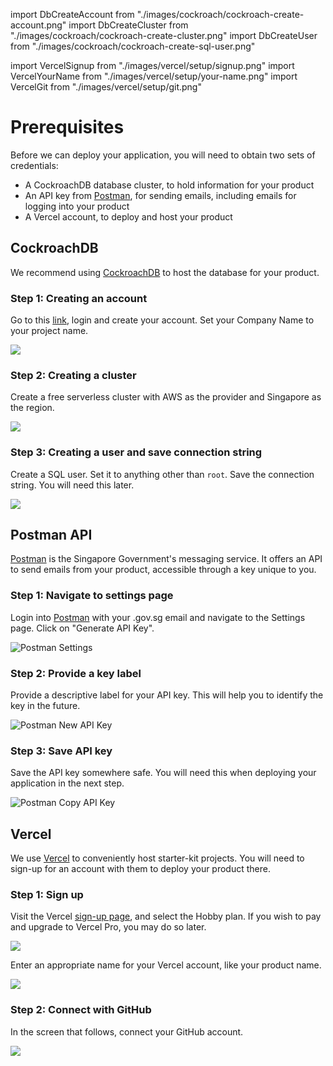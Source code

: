 import DbCreateAccount from "./images/cockroach/cockroach-create-account.png"
import DbCreateCluster from "./images/cockroach/cockroach-create-cluster.png"
import DbCreateUser from "./images/cockroach/cockroach-create-sql-user.png"

import VercelSignup from "./images/vercel/setup/signup.png"
import VercelYourName from "./images/vercel/setup/your-name.png"
import VercelGit from "./images/vercel/setup/git.png"

# Prerequisites

Before we can deploy your application, you will need to obtain two sets of credentials:

- A CockroachDB database cluster, to hold information for your product
- An API key from [Postman](https://www.postman.gov.sg), for sending emails, including emails for logging into your product
- A Vercel account, to deploy and host your product

## CockroachDB

We recommend using [CockroachDB](https://www.cockroachlabs.com/) to host the database for your product.

### Step 1: Creating an account

Go to this [link](https://www.cockroachlabs.com/lp/serverless), login and create your account. Set your Company Name to your project name.

<img src={DbCreateAccount} width={500} />

### Step 2: Creating a cluster

Create a free serverless cluster with AWS as the provider and Singapore as the region.

<img src={DbCreateCluster} />

### Step 3: Creating a user and save connection string

Create a SQL user. Set it to anything other than `root`. Save the connection string. You will need this later.

<img src={DbCreateUser} width={500} />

## Postman API

[Postman](https://www.postman.gov.sg) is the Singapore Government's messaging service. It offers an API to send emails from your product, accessible through a key unique to you.

### Step 1: Navigate to settings page

Login into [Postman](https://postman.gov.sg) with your .gov.sg email and navigate to the Settings page. Click on "Generate API Key".

![Postman Settings](https://1981680851-files.gitbook.io/~/files/v0/b/gitbook-x-prod.appspot.com/o/spaces%2F-MAQH3DF49Lq0AJudrbF%2Fuploads%2FjJsBFXqPldqbpTv6JqPJ%2FScreenshot%202023-02-24%20at%203.13.56%20PM.png?alt=media&token=7dcd58ed-52ae-4aff-93ae-9ab8702ab8d0)

### Step 2: Provide a key label

Provide a descriptive label for your API key. This will help you to identify the key in the future.

![Postman New API Key](https://1981680851-files.gitbook.io/~/files/v0/b/gitbook-x-prod.appspot.com/o/spaces%2F-MAQH3DF49Lq0AJudrbF%2Fuploads%2Fl8qPjaF3eiNIrt0Zo8Op%2FScreenshot%202023-04-05%20at%2010.53.38%20AM.png?alt=media&token=ba47bc2a-ca93-4ec8-b66c-b6d9affebca4)

### Step 3: Save API key

Save the API key somewhere safe. You will need this when deploying your application in the next step.

![Postman Copy API Key](https://1981680851-files.gitbook.io/~/files/v0/b/gitbook-x-prod.appspot.com/o/spaces%2F-MAQH3DF49Lq0AJudrbF%2Fuploads%2FJ2ztqOOvyBfcaV0gdLfI%2FScreenshot%202023-04-05%20at%2010.54.31%20AM.png?alt=media&token=ce699a50-6ed6-4614-8d1e-cdd18cb6ba89)


## Vercel

We use [Vercel](https://vercel.com) to conveniently host starter-kit projects.
You will need to sign-up for an account with them to deploy your product there.

### Step 1: Sign up

Visit the Vercel [sign-up page](https://vercel.com/signup), and select the Hobby plan.
If you wish to pay and upgrade to Vercel Pro, you may do so later.

<img src={VercelSignup} />

Enter an appropriate name for your Vercel account, like your product name.

<img src={VercelYourName} />

### Step 2: Connect with GitHub

In the screen that follows, connect your GitHub account.

<img src={VercelGit} />

